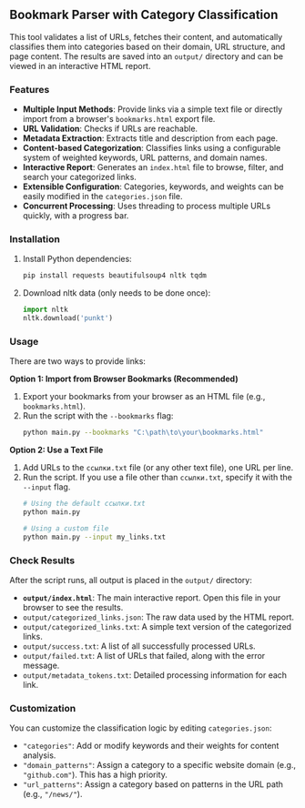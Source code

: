 ## Bookmark Parser with Category Classification

This tool validates a list of URLs, fetches their content, and automatically classifies them into categories based on their domain, URL structure, and page content. The results are saved into an `output/` directory and can be viewed in an interactive HTML report.

### Features
- **Multiple Input Methods**: Provide links via a simple text file or directly import from a browser's `bookmarks.html` export file.
- **URL Validation**: Checks if URLs are reachable.
- **Metadata Extraction**: Extracts title and description from each page.
- **Content-based Categorization**: Classifies links using a configurable system of weighted keywords, URL patterns, and domain names.
- **Interactive Report**: Generates an `index.html` file to browse, filter, and search your categorized links.
- **Extensible Configuration**: Categories, keywords, and weights can be easily modified in the `categories.json` file.
- **Concurrent Processing**: Uses threading to process multiple URLs quickly, with a progress bar.

### Installation
1. Install Python dependencies:
   ```bash
   pip install requests beautifulsoup4 nltk tqdm
   ```
2. Download nltk data (only needs to be done once):
   ```python
   import nltk
   nltk.download('punkt')
   ```

### Usage

There are two ways to provide links:

**Option 1: Import from Browser Bookmarks (Recommended)**

1. Export your bookmarks from your browser as an HTML file (e.g., `bookmarks.html`).
2. Run the script with the `--bookmarks` flag:
    ```bash
    python main.py --bookmarks "C:\path\to\your\bookmarks.html"
    ```

**Option 2: Use a Text File**

1. Add URLs to the `ссылки.txt` file (or any other text file), one URL per line.
2. Run the script. If you use a file other than `ссылки.txt`, specify it with the `--input` flag.
    ```bash
    # Using the default ссылки.txt
    python main.py

    # Using a custom file
    python main.py --input my_links.txt
    ```

### Check Results

After the script runs, all output is placed in the `output/` directory:

-   **`output/index.html`**: The main interactive report. Open this file in your browser to see the results.
-   `output/categorized_links.json`: The raw data used by the HTML report.
-   `output/categorized_links.txt`: A simple text version of the categorized links.
-   `output/success.txt`: A list of all successfully processed URLs.
-   `output/failed.txt`: A list of URLs that failed, along with the error message.
-   `output/metadata_tokens.txt`: Detailed processing information for each link.

### Customization

You can customize the classification logic by editing `categories.json`:
-   `"categories"`: Add or modify keywords and their weights for content analysis.
-   `"domain_patterns"`: Assign a category to a specific website domain (e.g., `"github.com"`). This has a high priority.
-   `"url_patterns"`: Assign a category based on patterns in the URL path (e.g., `"/news/"`).
